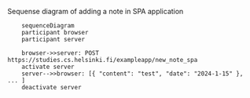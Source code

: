  Sequense diagram of adding a note in SPA application

```mermaid
    sequenceDiagram
    participant browser
    participant server

    browser->>server: POST https://studies.cs.helsinki.fi/exampleapp/new_note_spa
    activate server
    server-->>browser: [{ "content": "test", "date": "2024-1-15" }, ... ]
    deactivate server  
```
